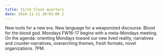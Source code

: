 ```yaml
---
title: 11/14 Close quarters
date: 2016-11-11 20:03:00 Z
---
```


New tools for a new era. New language for a weaponized discourse. Blood for the blood god. Mondays FW16-17 begins with a meta-Mondays meeting. On the agenda: orienting Mondays toward our new lived reality, narratives and counter-narratives, overarching themes, fresh formats, novel organizations. 7PM. 
